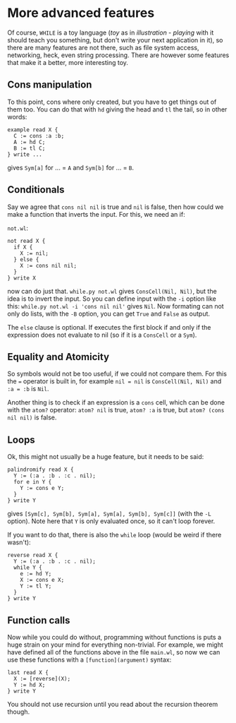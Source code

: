 # More advanced features
Of course, `WHILE` is a toy language (*toy* as in *illustration* - *playing* with it should teach you something, but don't write your next application in it), so there are many features are not there, such as file system access, networking, heck, even string processing. There are however some features that make it a better, more interesting toy. 

## Cons manipulation

To this point, cons where only created, but you have to get things out of them too. You can do that with `hd` giving the head and `tl` the tail, so in other words:

    example read X {
      C := cons :a :b;
      A := hd C;
      B := tl C;
    } write ...

gives `Sym[a]` for ... = `A` and `Sym[b]` for ... = `B`. 

## Conditionals
Say we agree that `cons nil nil` is true and `nil` is false, then how could we make a function that inverts the input. For this, we need an if:

`not.wl`:

    not read X {
      if X {
        X := nil;
      } else {
        X := cons nil nil;
      }
    } write X

now can do just that. `while.py not.wl` gives `ConsCell(Nil, Nil)`, but the idea is to invert the input. So you can define input with the `-i` option like this:
`while.py not.wl -i 'cons nil nil'` gives `Nil`. Now formating can not only do lists, with the `-B` option, you can get `True` and `False` as output.

The `else` clause is optional. If executes the first block if and only if the expression does not evaluate to nil (so if it is a `ConsCell` or a `Sym`).

## Equality and Atomicity
So symbols would not be too useful, if we could not compare them. For this the `=` operator is built in, for example `nil = nil` is `ConsCell(Nil, Nil)` and `:a = :b` is `Nil`.

Another thing is to check if an expression is a `cons` cell, which can be done with the `atom?` operator: `atom? nil` is true, `atom? :a` is true, but `atom? (cons nil nil)` is false.

## Loops
Ok, this might not usually be a huge feature, but it needs to be said:

    palindromify read X {
      Y := (:a . :b . :c . nil);
      for e in Y {
        Y := cons e Y;
      }
    } write Y

gives `[Sym[c], Sym[b], Sym[a], Sym[a], Sym[b], Sym[c]]` (with the `-L` option). Note here that `Y` is only evaluated once, so it can't loop forever.

If you want to do that, there is also the `while` loop (would be weird if there wasn't):

    reverse read X {
      Y := (:a . :b . :c . nil);
      while Y {
        e := hd Y;
        X := cons e X;
        Y := tl Y;
      }
    } write Y

## Function calls
Now while you could do without, programming without functions is puts a huge strain on your mind for everything non-trivial. For example, we might have defined all of the functions above in the file `main.wl`, so now we can use these functions with a `[function](argument)` syntax:

    last read X {
      X := [reverse](X);
      Y := hd X;
    } write Y

You should not use recursion until you read about the recursion theorem though.